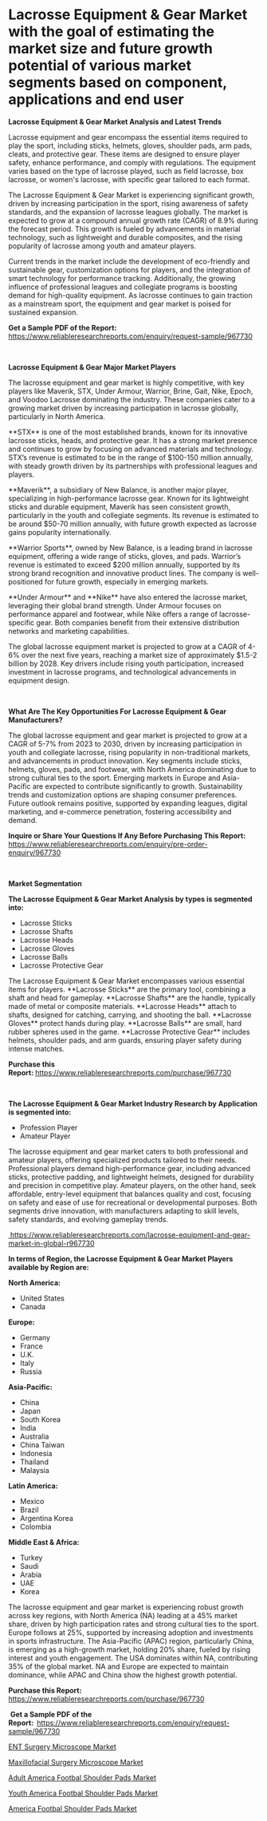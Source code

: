 <p><h1>Lacrosse Equipment & Gear Market with the goal of estimating the market size and future growth potential of various market segments based on component, applications and end user</h1></p><p><strong>Lacrosse Equipment & Gear Market Analysis and Latest Trends</strong></p>
<p><p>Lacrosse equipment and gear encompass the essential items required to play the sport, including sticks, helmets, gloves, shoulder pads, arm pads, cleats, and protective gear. These items are designed to ensure player safety, enhance performance, and comply with regulations. The equipment varies based on the type of lacrosse played, such as field lacrosse, box lacrosse, or women's lacrosse, with specific gear tailored to each format.</p><p>The Lacrosse Equipment & Gear Market is experiencing significant growth, driven by increasing participation in the sport, rising awareness of safety standards, and the expansion of lacrosse leagues globally. The market is expected to grow at a compound annual growth rate (CAGR) of 8.9% during the forecast period. This growth is fueled by advancements in material technology, such as lightweight and durable composites, and the rising popularity of lacrosse among youth and amateur players.</p><p>Current trends in the market include the development of eco-friendly and sustainable gear, customization options for players, and the integration of smart technology for performance tracking. Additionally, the growing influence of professional leagues and collegiate programs is boosting demand for high-quality equipment. As lacrosse continues to gain traction as a mainstream sport, the equipment and gear market is poised for sustained expansion.</p></p>
<p><strong>Get a Sample PDF of the Report:&nbsp;</strong> <a href="https://www.reliableresearchreports.com/enquiry/request-sample/967730?utm_campaign=117&utm_medium=2&utm_source=Github&utm_content=ia&utm_term=20012025&utm_id=lacrosse-equipment-gear">https://www.reliableresearchreports.com/enquiry/request-sample/967730</a></p>
<p>&nbsp;</p>
<p><strong>Lacrosse Equipment & Gear Major Market Players</strong></p>
<p><p>The lacrosse equipment and gear market is highly competitive, with key players like Maverik, STX, Under Armour, Warrior, Brine, Gait, Nike, Epoch, and Voodoo Lacrosse dominating the industry. These companies cater to a growing market driven by increasing participation in lacrosse globally, particularly in North America.</p><p>**STX** is one of the most established brands, known for its innovative lacrosse sticks, heads, and protective gear. It has a strong market presence and continues to grow by focusing on advanced materials and technology. STX’s revenue is estimated to be in the range of $100-150 million annually, with steady growth driven by its partnerships with professional leagues and players.</p><p>**Maverik**, a subsidiary of New Balance, is another major player, specializing in high-performance lacrosse gear. Known for its lightweight sticks and durable equipment, Maverik has seen consistent growth, particularly in the youth and collegiate segments. Its revenue is estimated to be around $50-70 million annually, with future growth expected as lacrosse gains popularity internationally.</p><p>**Warrior Sports**, owned by New Balance, is a leading brand in lacrosse equipment, offering a wide range of sticks, gloves, and pads. Warrior’s revenue is estimated to exceed $200 million annually, supported by its strong brand recognition and innovative product lines. The company is well-positioned for future growth, especially in emerging markets.</p><p>**Under Armour** and **Nike** have also entered the lacrosse market, leveraging their global brand strength. Under Armour focuses on performance apparel and footwear, while Nike offers a range of lacrosse-specific gear. Both companies benefit from their extensive distribution networks and marketing capabilities.</p><p>The global lacrosse equipment market is projected to grow at a CAGR of 4-6% over the next five years, reaching a market size of approximately $1.5-2 billion by 2028. Key drivers include rising youth participation, increased investment in lacrosse programs, and technological advancements in equipment design.</p></p>
<p>&nbsp;</p>
<p><strong>What Are The Key Opportunities For Lacrosse Equipment & Gear Manufacturers?</strong></p>
<p><p>The global lacrosse equipment and gear market is projected to grow at a CAGR of 5-7% from 2023 to 2030, driven by increasing participation in youth and collegiate lacrosse, rising popularity in non-traditional markets, and advancements in product innovation. Key segments include sticks, helmets, gloves, pads, and footwear, with North America dominating due to strong cultural ties to the sport. Emerging markets in Europe and Asia-Pacific are expected to contribute significantly to growth. Sustainability trends and customization options are shaping consumer preferences. Future outlook remains positive, supported by expanding leagues, digital marketing, and e-commerce penetration, fostering accessibility and demand.</p></p>
<p><strong>Inquire or Share Your Questions If Any Before Purchasing This Report:</strong> <a href="https://www.reliableresearchreports.com/enquiry/pre-order-enquiry/967730?utm_campaign=117&utm_medium=2&utm_source=Github&utm_content=ia&utm_term=20012025&utm_id=lacrosse-equipment-gear">https://www.reliableresearchreports.com/enquiry/pre-order-enquiry/967730</a></p>
<p>&nbsp;</p>
<p><strong>Market Segmentation</strong></p>
<p><strong>The Lacrosse Equipment & Gear Market Analysis by types is segmented into:</strong></p>
<p><ul><li>Lacrosse Sticks</li><li>Lacrosse Shafts</li><li>Lacrosse Heads</li><li>Lacrosse Gloves</li><li>Lacrosse Balls</li><li>Lacrosse Protective Gear</li></ul></p>
<p><p>The Lacrosse Equipment & Gear Market encompasses various essential items for players. **Lacrosse Sticks** are the primary tool, combining a shaft and head for gameplay. **Lacrosse Shafts** are the handle, typically made of metal or composite materials. **Lacrosse Heads** attach to shafts, designed for catching, carrying, and shooting the ball. **Lacrosse Gloves** protect hands during play. **Lacrosse Balls** are small, hard rubber spheres used in the game. **Lacrosse Protective Gear** includes helmets, shoulder pads, and arm guards, ensuring player safety during intense matches.</p></p>
<p><strong>Purchase this Report:&nbsp;</strong><a href="https://www.reliableresearchreports.com/purchase/967730?utm_campaign=117&utm_medium=2&utm_source=Github&utm_content=ia&utm_term=20012025&utm_id=lacrosse-equipment-gear">https://www.reliableresearchreports.com/purchase/967730</a></p>
<p>&nbsp;</p>
<p><strong>The Lacrosse Equipment & Gear Market Industry Research by Application is segmented into:</strong></p>
<p><ul><li>Profession Player</li><li>Amateur Player</li></ul></p>
<p><p>The lacrosse equipment and gear market caters to both professional and amateur players, offering specialized products tailored to their needs. Professional players demand high-performance gear, including advanced sticks, protective padding, and lightweight helmets, designed for durability and precision in competitive play. Amateur players, on the other hand, seek affordable, entry-level equipment that balances quality and cost, focusing on safety and ease of use for recreational or developmental purposes. Both segments drive innovation, with manufacturers adapting to skill levels, safety standards, and evolving gameplay trends.</p></p>
<p><a href="https://www.reliableresearchreports.com/lacrosse-equipment-and-gear-market-in-global-r967730?utm_campaign=117&utm_medium=2&utm_source=Github&utm_content=ia&utm_term=20012025&utm_id=lacrosse-equipment-gear">&nbsp;https://www.reliableresearchreports.com/lacrosse-equipment-and-gear-market-in-global-r967730</a></p>
<p><strong>In terms of Region, the Lacrosse Equipment & Gear Market Players available by Region are:</strong></p>
<p>
    <p> <strong> North America: </strong>
        <ul>
            <li>United States</li>
            <li>Canada</li>
        </ul>
        </p> 
    <p> <strong> Europe: </strong>
        <ul>
            <li>Germany</li>
            <li>France</li>
            <li>U.K.</li>
            <li>Italy</li>
            <li>Russia</li>
        </ul>
        </p> 
    <p> <strong> Asia-Pacific: </strong>
        <ul>
            <li>China</li>
            <li>Japan</li>
            <li>South Korea</li>
            <li>India</li>
            <li>Australia</li>
            <li>China Taiwan</li>
            <li>Indonesia</li>
            <li>Thailand</li>
            <li>Malaysia</li>
        </ul>
        </p> 
    <p> <strong> Latin America: </strong>
        <ul>
            <li>Mexico</li>
            <li>Brazil</li>
            <li>Argentina Korea</li>
            <li>Colombia</li>
        </ul>
        </p> 
    <p> <strong> Middle East & Africa: </strong>
        <ul>
            <li>Turkey</li>
            <li>Saudi</li>
            <li>Arabia</li>
            <li>UAE</li>
            <li>Korea</li>
        </ul>
    </p>
    </p>
<p><p>The lacrosse equipment and gear market is experiencing robust growth across key regions, with North America (NA) leading at a 45% market share, driven by high participation rates and strong cultural ties to the sport. Europe follows at 25%, supported by increasing adoption and investments in sports infrastructure. The Asia-Pacific (APAC) region, particularly China, is emerging as a high-growth market, holding 20% share, fueled by rising interest and youth engagement. The USA dominates within NA, contributing 35% of the global market. NA and Europe are expected to maintain dominance, while APAC and China show the highest growth potential.</p></p>
<p><strong>Purchase this Report: </strong><a href="https://www.reliableresearchreports.com/purchase/967730?utm_campaign=117&utm_medium=2&utm_source=Github&utm_content=ia&utm_term=20012025&utm_id=lacrosse-equipment-gear">https://www.reliableresearchreports.com/purchase/967730</a></p>
<p>&nbsp;<strong>Get a Sample PDF of the Report:&nbsp;&nbsp;</strong><a href="https://www.reliableresearchreports.com/enquiry/request-sample/967730?utm_campaign=117&utm_medium=2&utm_source=Github&utm_content=ia&utm_term=20012025&utm_id=lacrosse-equipment-gear">https://www.reliableresearchreports.com/enquiry/request-sample/967730</a></p>
<p><strong></strong></p>
<p><p><a href="https://github.com/AshikRahman991/Market-Research-Report-List-1/blob/main/ent-surgery-microscope-market.md?utm_campaign=117&utm_medium=2&utm_source=Github&utm_content=ia&utm_term=20012025&utm_id=lacrosse-equipment-gear">ENT Surgery Microscope Market</a></p><p><a href="https://github.com/HobertDavis43/Market-Research-Report-List-1/blob/main/maxillofacial-surgery-microscope-market.md?utm_campaign=117&utm_medium=2&utm_source=Github&utm_content=ia&utm_term=20012025&utm_id=lacrosse-equipment-gear">Maxillofacial Surgery Microscope Market</a></p><p><a href="https://github.com/arvelm4nthig/Market-Research-Report-List-1/blob/main/adult-america-footbal-shoulder-pads-market.md?utm_campaign=117&utm_medium=2&utm_source=Github&utm_content=ia&utm_term=20012025&utm_id=lacrosse-equipment-gear">Adult America Footbal Shoulder Pads Market</a></p><p><a href="https://github.com/jaquelynhasenaue8/Market-Research-Report-List-1/blob/main/youth-america-footbal-shoulder-pads-market.md?utm_campaign=117&utm_medium=2&utm_source=Github&utm_content=ia&utm_term=20012025&utm_id=lacrosse-equipment-gear">Youth America Footbal Shoulder Pads Market</a></p><p><a href="https://github.com/AlisaRowe24/Market-Research-Report-List-1/blob/main/america-footbal-shoulder-pads-market.md?utm_campaign=117&utm_medium=2&utm_source=Github&utm_content=ia&utm_term=20012025&utm_id=lacrosse-equipment-gear">America Footbal Shoulder Pads Market</a></p></p>